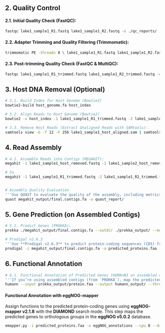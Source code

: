 ## **2. Quality Control**
#### **2.1. Initial Quality Check (FastQC)**:
```bash
fastqc lake1_sample1_R1.fastq lake1_sample1_R2.fastq -o ./qc_reports/
```

#### **2.2. Adapter Trimming and Quality Filtering (Trimmomatic)**:
```bash 
trimmomatic PE -threads 8 \ lake1_sample1_R1.fastq lake1_sample1_R2.fastq \ lake1_sample1_R1_trimmed.fastq lake1_sample1_R1_unpaired.fastq \ lake1_sample1_R2_trimmed.fastq lake1_sample1_R2_unpaired.fastq \ ILLUMINACLIP:TruSeq3-PE.fa:2:30:10 \ LEADING:3 TRAILING:3 SLIDINGWINDOW:4:20 MINLEN:50
```

#### **2.3. Post-trimming Quality Check (FastQC & MultiQC)**:
```bash 
fastqc lake1_sample1_R1_trimmed.fastq lake1_sample1_R2_trimmed.fastq -o ./qc_reports/ multiqc ./qc_reports/ -o ./multiqc_report/
```

## **3. Host DNA Removal (Optional)**

```bash 
# 3.1. Build Index for Host Genome (Bowtie2)
bowtie2-build host_genome.fa host_index

# 3.2. Align Reads to Host Genome (Bowtie2)
bowtie2 -x host_index -1 lake1_sample1_R1_trimmed.fastq -2 lake1_sample1_R2_trimmed.fastq -S lake1_sample1_host_aligned.sam --threads 8

# 3.3. Remove Host Reads (Extract Unaligned Reads with SAMtools):
samtools view -b -f 12 -F 256 lake1_sample1_host_aligned.sam | samtools bam2fq - > lake1_sample1_host_removed.fastq
```

## 4. Read Assembly
``` bash 
# 4.1. Assemble Reads into Contigs (MEGAHIT):
megahit -1 lake1_sample1_host_removed.fastq -2 lake1_sample2_host_removed.fastq -o ./megahit_output/ --min-contig-len 500

# Su
megahit -1 lake1_sample1_R1_trimmed.fastq -2 lake1_sample1_R2_trimmed.fastq -o ./megahit_output/ --k-min 27 --k-step 10 --min-contig-len 500


# Assembly Quality Evaluation 
'''Use QUAST to evaluate the quality of the assembly, including metrics like N50, total length, and number of contigs.'''
quast megahit_output/final.contigs.fa -o quast_report/

```

## 5. Gene Prediction (on Assembled Contigs)
``` bash 
# 5.1. Predict Genes (PROKKA):
prokka ./megahit_output/final.contigs.fa --outdir ./prokka_output/ --metagenome --cpus 8

# Prodigal v2.6.3
'''Use **Prodigal v2.6.3** to predict protein-coding sequences (CDS) from the assembled contigs. Run in metagenomic mode (`-p meta`) to account for fragmented contigs.'''
prodigal -i megahit_output/final.contigs.fa -a predicted_proteins.faa -d predicted_genes.fna -o gene_predictions.gff -p meta

```

## **6. Functional Annotation**
```bash 
# 6.1. Functional Annotation of Predicted Genes (HUMAnN3 on assembled contigs):
'''If you’re using assembled contigs (from `PROKKA`), map the predicted gene products (protein FASTA) to functional databases:'''
humann --input prokka_output/protein.faa --output humann_output/ --threads 8
```
#### Functional Annotation with eggNOG-mapper
Assign functions to the predicted protein-coding genes using **eggNOG-mapper v2.1.8** with the **DIAMOND** search mode. This step maps the predicted genes to orthologous groups in the **eggNOG v5.0.2** database.
```bash 
emapper.py -i predicted_proteins.faa -o eggNOG_annotations --cpu 8 --data_dir /path/to/eggnog_db --usemem --itype proteins

```
